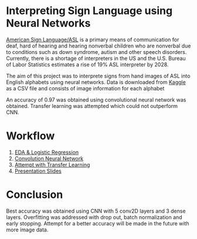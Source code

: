 # Interpreting Sign Language using Neural Networks

[American Sign Language/ASL](https://www.nidcd.nih.gov/health/american-sign-language) is a primary means of communication for deaf, hard of hearing and hearing nonverbal children who are nonverbal due to conditions such as down syndrome, autism and other speech disorders. Currently, there is a shortage of interpreters in the US and the U.S. Bureau of Labor Statistics estimates a rise of 19% ASL interpreter by 2028.

The aim of this project was to interprete signs from hand images of ASL into English alphabets using neural networks. Data is downloaded from [Kaggle](https://www.kaggle.com/datamunge/sign-language-mnist) as a CSV file and consists of image information for each alphabet 

An accuracy of 0.97 was obtained using convolutional neural network was obtained. Transfer learning was attempted which could not outperform CNN. 

# Workflow

1. [EDA & Logistic Regression](Final_submission/1)
2. [Convolution Neural Network](Final_submission/2) 
3. [Attempt with Transfer Learning](Final_submission/3) 
4. [Presentation Slides](Final_submission/DeepLearningSlides.pdf)

# Conclusion

Best accuracy was obtained using CNN with 5 conv2D layers and 3 dense layers. Overfitting was addressed with drop out, batch normalization and early stopping. 
Attempt for a better accuracy will be made in the future with more image data. 








